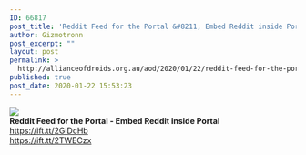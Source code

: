 ```yaml
---
ID: 66817
post_title: 'Reddit Feed for the Portal &#8211; Embed Reddit inside Portal'
author: Gizmotronn
post_excerpt: ""
layout: post
permalink: >
  http://allianceofdroids.org.au/aod/2020/01/22/reddit-feed-for-the-portal-embed-reddit-inside-portal/
published: true
post_date: 2020-01-22 15:53:23
---
```

<img src="https://wpmayor.com/wp-content/uploads/2016/11/reddit-feeds-category-page.png"><br>
<b>Reddit Feed for the Portal - Embed Reddit inside Portal</b><br>
https://ift.tt/2GiDcHb<br>
https://ift.tt/2TWECzx